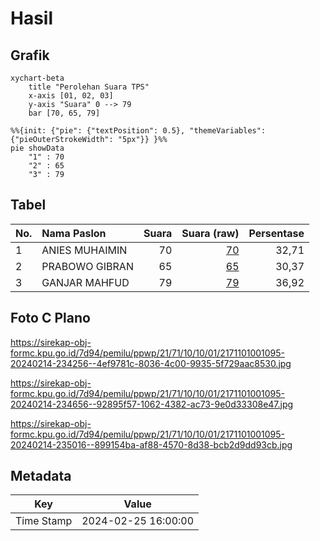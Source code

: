 # Hasil

## Grafik

```mermaid
xychart-beta
    title "Perolehan Suara TPS"
    x-axis [01, 02, 03]
    y-axis "Suara" 0 --> 79
    bar [70, 65, 79]
```

```mermaid
%%{init: {"pie": {"textPosition": 0.5}, "themeVariables": {"pieOuterStrokeWidth": "5px"}} }%%
pie showData
    "1" : 70
    "2" : 65
    "3" : 79
```

## Tabel

| No. | Nama Paslon    | Suara | Suara (raw) | Persentase |
|:--- |:-------------- | -----:| -----------:| ----------:|
| 1   | ANIES MUHAIMIN | 70    | [70][p-1]   | 32,71      |
| 2   | PRABOWO GIBRAN | 65    | [65][p-2]   | 30,37      |
| 3   | GANJAR MAHFUD  | 79    | [79][p-3]   | 36,92      |


[p-1]: https://github.com/gigit-pemilu/pemilu-2024-21-kepulauan-riau/blob/main/pilpres/hitung-suara/sub/21-kepulauan-riau/sub/71-kota-batam/sub/10-batam-kota/sub/1001-baloi-permai/sub/095-tps/sub/paslon-1.txt
[p-2]: https://github.com/gigit-pemilu/pemilu-2024-21-kepulauan-riau/blob/main/pilpres/hitung-suara/sub/21-kepulauan-riau/sub/71-kota-batam/sub/10-batam-kota/sub/1001-baloi-permai/sub/095-tps/sub/paslon-2.txt
[p-3]: https://github.com/gigit-pemilu/pemilu-2024-21-kepulauan-riau/blob/main/pilpres/hitung-suara/sub/21-kepulauan-riau/sub/71-kota-batam/sub/10-batam-kota/sub/1001-baloi-permai/sub/095-tps/sub/paslon-3.txt

## Foto C Plano

https://sirekap-obj-formc.kpu.go.id/7d94/pemilu/ppwp/21/71/10/10/01/2171101001095-20240214-234256--4ef9781c-8036-4c00-9935-5f729aac8530.jpg

https://sirekap-obj-formc.kpu.go.id/7d94/pemilu/ppwp/21/71/10/10/01/2171101001095-20240214-234656--92895f57-1062-4382-ac73-9e0d33308e47.jpg

https://sirekap-obj-formc.kpu.go.id/7d94/pemilu/ppwp/21/71/10/10/01/2171101001095-20240214-235016--899154ba-af88-4570-8d38-bcb2d9dd93cb.jpg


## Metadata

| Key        | Value               |
| ---------- | ------------------- |
| Time Stamp | 2024-02-25 16:00:00 |




